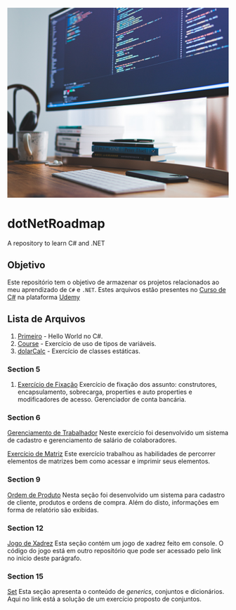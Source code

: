 ![header](img\programming.png)

# dotNetRoadmap
A repository to learn C# and .NET

## Objetivo

Este repositório tem o objetivo de armazenar os projetos relacionados ao meu aprendizado de ``C#`` e ``.NET``. Estes arquivos estão presentes no [Curso de C#](https://www.udemy.com/course/programacao-orientada-a-objetos-csharp/learn/lecture/6598232?start=0#overview) na plataforma [Udemy](https://www.udemy.com/) 

## Lista de Arquivos

1. [Primeiro](primeiro) - Hello World no C#.
2. [Course](Course) - Exercício de uso de tipos de variáveis.
00. [dolarCalc](dolarCalc) - Exercício de classes estáticas.


### Section 5

1. [Exercício de Fixação](section5) Exercício de fixação dos assunto: construtores, encapsulamento, sobrecarga, properties e auto properties e modificadores de acesso. Gerenciador de conta bancária.

### Section 6

[Gerenciamento de Trabalhador](section6\EmployeeManager) Neste exercício foi desenvolvido um sistema de cadastro e gerenciamento de salário de colaboradores.

[Exercício de Matriz](section6\MatrixExample) Este exercício trabalhou as habilidades de percorrer elementos de matrizes bem como acessar e imprimir seus elementos.

### Section 9

[Ordem de Produto]() Nesta seção foi desenvolvido um sistema para cadastro de cliente, produtos e ordens de compra. Além do disto, informações em forma de relatório são exibidas.

### Section 12

[Jogo de Xadrez](https://github.com/caiomaia3/xadrez-console) Esta seção contém um jogo de xadrez feito em console. O código do jogo está em outro repositório que pode ser acessado pelo link no início deste parágrafo.

### Section 15

[Set]() Esta seção apresenta o conteúdo de *generics*, conjuntos e dicionários. Aqui no link está a solução de um exercício proposto de conjuntos.